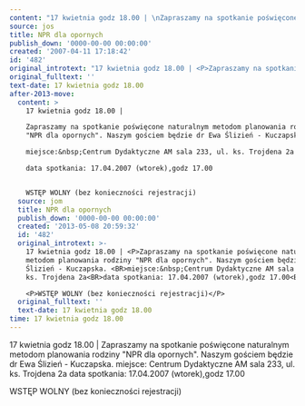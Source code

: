 ```yaml
---
content: "17 kwietnia godz 18.00 | \nZapraszamy na spotkanie poświęcone naturalnym metodom planowania rodziny \"NPR dla opornych\". Naszym gościem będzie dr Ewa Ślizień - Kuczapska. \nmiejsce:&nbsp;Centrum Dydaktyczne AM sala 233, ul. ks. Trojdena 2a\ndata spotkania: 17.04.2007 (wtorek),godz 17.00\n\nWSTĘP WOLNY (bez konieczności rejestracji)\n\n\n<!--CONTENT FROM OLD SERVER (jos before 2013): 17 kwietnia godz 18.00 | \nZapraszamy na spotkanie poświęcone naturalnym metodom planowania rodziny \"NPR dla opornych\". Naszym gościem będzie dr Ewa Ślizień - Kuczapska. \nmiejsce:&nbsp;Centrum Dydaktyczne AM sala 233, ul. ks. Trojdena 2a\ndata spotkania: 17.04.2007 (wtorek),godz 17.00\n\n\r\n\nWSTĘP WOLNY (bez konieczności rejestracji)\n\n-->"
source: jos
title: NPR dla opornych
publish_down: '0000-00-00 00:00:00'
created: '2007-04-11 17:18:42'
id: '482'
original_introtext: "17 kwietnia godz 18.00 | <P>Zapraszamy na spotkanie poświęcone naturalnym metodom planowania rodziny \"NPR dla opornych\". Naszym gościem będzie dr Ewa Ślizień - Kuczapska. <BR>miejsce:&nbsp;Centrum Dydaktyczne AM sala 233, ul. ks. Trojdena 2a<BR>data spotkania: 17.04.2007 (wtorek),godz 17.00<BR><br>\r\n<P>WSTĘP WOLNY (bez konieczności rejestracji)</P>"
original_fulltext: ''
text-date: 17 kwietnia godz 18.00
after-2013-move:
  content: >
    17 kwietnia godz 18.00 | 

    Zapraszamy na spotkanie poświęcone naturalnym metodom planowania rodziny
    "NPR dla opornych". Naszym gościem będzie dr Ewa Ślizień - Kuczapska. 

    miejsce:&nbsp;Centrum Dydaktyczne AM sala 233, ul. ks. Trojdena 2a

    data spotkania: 17.04.2007 (wtorek),godz 17.00


    WSTĘP WOLNY (bez konieczności rejestracji)
  source: jom
  title: NPR dla opornych
  publish_down: '0000-00-00 00:00:00'
  created: '2013-05-08 20:59:32'
  id: '482'
  original_introtext: >-
    17 kwietnia godz 18.00 | <P>Zapraszamy na spotkanie poświęcone naturalnym
    metodom planowania rodziny "NPR dla opornych". Naszym gościem będzie dr Ewa
    Ślizień - Kuczapska. <BR>miejsce:&nbsp;Centrum Dydaktyczne AM sala 233, ul.
    ks. Trojdena 2a<BR>data spotkania: 17.04.2007 (wtorek),godz 17.00<BR><br>

    <P>WSTĘP WOLNY (bez konieczności rejestracji)</P>
  original_fulltext: ''
  text-date: 17 kwietnia godz 18.00
time: 17 kwietnia godz 18.00
---
```

17 kwietnia godz 18.00 | 
Zapraszamy na spotkanie poświęcone naturalnym metodom planowania rodziny "NPR dla opornych". Naszym gościem będzie dr Ewa Ślizień - Kuczapska. 
miejsce:&nbsp;Centrum Dydaktyczne AM sala 233, ul. ks. Trojdena 2a
data spotkania: 17.04.2007 (wtorek),godz 17.00

WSTĘP WOLNY (bez konieczności rejestracji)


<!--CONTENT FROM OLD SERVER (jos before 2013): 17 kwietnia godz 18.00 | 
Zapraszamy na spotkanie poświęcone naturalnym metodom planowania rodziny "NPR dla opornych". Naszym gościem będzie dr Ewa Ślizień - Kuczapska. 
miejsce:&nbsp;Centrum Dydaktyczne AM sala 233, ul. ks. Trojdena 2a
data spotkania: 17.04.2007 (wtorek),godz 17.00



WSTĘP WOLNY (bez konieczności rejestracji)

-->

<!--{{json:{"created_date":"2007-04-11 17:18:42","publish_down":"0000-00-00 00:00:00","id":"482"}}}-->